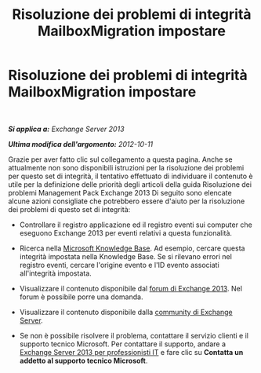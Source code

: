 ﻿---
title: Risoluzione dei problemi di integrità MailboxMigration impostare
TOCTitle: Risoluzione dei problemi di integrità MailboxMigration impostare
ms:assetid: 4219fe4b-6757-409a-9065-d81d07d144b2
ms:mtpsurl: https://technet.microsoft.com/it-it/library/ms.exch.scom.mailboxmigration(v=EXCHG.150)
ms:contentKeyID: 54652906
ms.date: 12/15/2016
mtps_version: v=EXCHG.150
ms.translationtype: HT
---

# Risoluzione dei problemi di integrità MailboxMigration impostare

 

_**Si applica a:** Exchange Server 2013_

_**Ultima modifica dell'argomento:** 2012-10-11_

Grazie per aver fatto clic sul collegamento a questa pagina. Anche se attualmente non sono disponibili istruzioni per la risoluzione dei problemi per questo set di integrità, il tentativo effettuato di individuare il contenuto è utile per la definizione delle priorità degli articoli della guida Risoluzione dei problemi Management Pack Exchange 2013 Di seguito sono elencate alcune azioni consigliate che potrebbero essere d'aiuto per la risoluzione dei problemi di questo set di integrità:

  - Controllare il registro applicazione ed il registro eventi sui computer che eseguono Exchange 2013 per eventi relativi a questa funzionalità.

  - Ricerca nella [Microsoft Knowledge Base](https://go.microsoft.com/fwlink/p/?linkid=18175). Ad esempio, cercare questa integrità impostata nella Knowledge Base. Se si rilevano errori nel registro eventi, cercare l'origine evento e l'ID evento associati all'integrità impostata.

  - Visualizzare il contenuto disponibile dal [forum di Exchange 2013](https://go.microsoft.com/fwlink/p/?linkid=257903). Nel forum è possibile porre una domanda.

  - Visualizzare il contenuto disponibile dalla [community di Exchange Server](https://go.microsoft.com/fwlink/p/?linkid=14927).

  - Se non è possibile risolvere il problema, contattare il servizio clienti e il supporto tecnico Microsoft. Per contattare il supporto, andare a [Exchange Server 2013 per professionisti IT](https://go.microsoft.com/fwlink/p/?linkid=402506) e fare clic su **Contatta un addetto al supporto tecnico Microsoft**.


